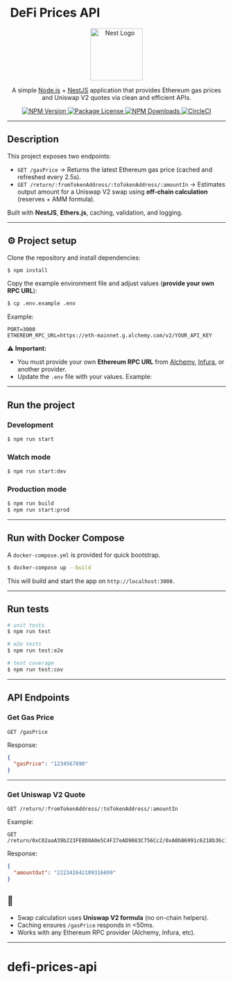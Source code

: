 # ️ DeFi Prices API

<p align="center">
  <a href="http://nestjs.com/" target="blank">
    <img src="https://nestjs.com/img/logo-small.svg" width="120" alt="Nest Logo" />
  </a>
</p>

<p align="center">
A simple <a href="http://nodejs.org" target="_blank">Node.js</a> + <a href="https://nestjs.com/" target="_blank">NestJS</a> application that provides Ethereum gas prices and Uniswap V2 quotes via clean and efficient APIs.
</p>

<p align="center">
  <a href="https://www.npmjs.com/package/@nestjs/core" target="_blank">
    <img src="https://img.shields.io/npm/v/@nestjs/core.svg" alt="NPM Version" />
  </a>
  <a href="https://www.npmjs.com/package/@nestjs/core" target="_blank">
    <img src="https://img.shields.io/npm/l/@nestjs/core.svg" alt="Package License" />
  </a>
  <a href="https://www.npmjs.com/package/@nestjs/common" target="_blank">
    <img src="https://img.shields.io/npm/dm/@nestjs/common.svg" alt="NPM Downloads" />
  </a>
  <a href="https://circleci.com/gh/nestjs/nest" target="_blank">
    <img src="https://img.shields.io/circleci/build/github/nestjs/nest/master" alt="CircleCI" />
  </a>
</p>

---

## Description

This project exposes two endpoints:

- `GET /gasPrice` → Returns the latest Ethereum gas price (cached and refreshed every 2.5s).  
- `GET /return/:fromTokenAddress/:toTokenAddress/:amountIn` → Estimates output amount for a Uniswap V2 swap using **off-chain calculation** (reserves + AMM formula).  

Built with **NestJS**, **Ethers.js**, caching, validation, and logging.

---

## ⚙️ Project setup

Clone the repository and install dependencies:

```bash
$ npm install
```

Copy the example environment file and adjust values (**provide your own RPC URL**):

```bash
$ cp .env.example .env
```

Example:

```env
PORT=3000
ETHEREUM_RPC_URL=https://eth-mainnet.g.alchemy.com/v2/YOUR_API_KEY
```

⚠️ **Important:**
- You must provide your own **Ethereum RPC URL** from [Alchemy](https://www.alchemy.com/), [Infura](https://www.infura.io/), or another provider.
- Update the `.env` file with your values. Example:

---

##  Run the project

### Development

```bash
$ npm run start
```

### Watch mode

```bash
$ npm run start:dev
```

### Production mode

```bash
$ npm run build
$ npm run start:prod
```

---

## Run with Docker Compose

A `docker-compose.yml` is provided for quick bootstrap.

```bash
$ docker-compose up --build
```

This will build and start the app on `http://localhost:3000`.

---

## Run tests

```bash
# unit tests
$ npm run test

# e2e tests
$ npm run test:e2e

# test coverage
$ npm run test:cov
```

---

## API Endpoints

### Get Gas Price

```http
GET /gasPrice
```

Response:

```json
{
  "gasPrice": "1234567890"
}
```

---

### Get Uniswap V2 Quote

```http
GET /return/:fromTokenAddress/:toTokenAddress/:amountIn
```

Example:

```http
GET /return/0xC02aaA39b223FE8D0A0e5C4F27eAD9083C756Cc2/0xA0b86991c6218b36c1d19D4a2e9Eb0cE3606eB48/1000000000000000000
```

Response:

```json
{
  "amountOut": "222342642109316699"
}
```

## 📘

- Swap calculation uses **Uniswap V2 formula** (no on-chain helpers).  
- Caching ensures `/gasPrice` responds in <50ms.  
- Works with any Ethereum RPC provider (Alchemy, Infura, etc).  

---
# defi-prices-api

